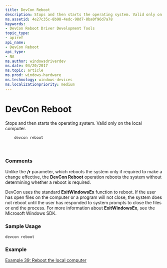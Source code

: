 ```yaml
---
title: DevCon Reboot
description: Stops and then starts the operating system. Valid only on the local computer.
ms.assetid: 4e27c35c-8b98-4edc-98d7-8ba0f96d7a78
keywords:
- DevCon Reboot Driver Development Tools
topic_type:
- apiref
api_name:
- DevCon Reboot
api_type:
- NA
ms.author: windowsdriverdev
ms.date: 04/20/2017
ms.topic: article
ms.prod: windows-hardware
ms.technology: windows-devices
ms.localizationpriority: medium
---
```


# DevCon Reboot


Stops and then starts the operating system. Valid only on the local computer.

```
    devcon reboot 

   
```

## <span id="ddk_devcon_reboot_tools"></span><span id="DDK_DEVCON_REBOOT_TOOLS"></span>


### <span id="comments"></span><span id="COMMENTS"></span>Comments

Unlike the **/r** parameter, which reboots the system only if required to make a change effective, the **DevCon Reboot** operation reboots the system without determining whether a reboot is required.

DevCon uses the standard **ExitWindowsEx** function to reboot. If the user has open files on the computer or a program will not close, the system does not reboot until the user has responded to system prompts to close the files or end the process. For more information about **ExitWindowsEx**, see the Microsoft Windows SDK.

### <span id="sample_usage"></span><span id="SAMPLE_USAGE"></span>Sample Usage

```
devcon reboot
```

### <span id="example"></span><span id="EXAMPLE"></span>Example

[Example 39: Reboot the local computer](devcon-examples.md#ddk_example_39_reboot_the_local_computer_tools)

 

 





